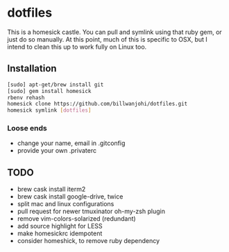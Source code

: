 # dotfiles

This is a homesick castle. You can pull and symlink using that ruby gem,
or just do so manually. At this point, much of this is specific to OSX,
but I intend to clean this up to work fully on Linux too.

## Installation

```bash
[sudo] apt-get/brew install git
[sudo] gem install homesick
rbenv rehash
homesick clone https://github.com/billwanjohi/dotfiles.git
homesick symlink [dotfiles]
```

### Loose ends

*   change your name, email in .gitconfig
*   provide your own .privaterc

## TODO
*   brew cask install iterm2
*   brew cask install google-drive, twice
*   split mac and linux configurations
*   pull request for newer tmuxinator oh-my-zsh plugin
*   remove vim-colors-solarized (redundant)
*   add source highlight for LESS
*   make homesickrc idempotent
*   consider homeshick, to remove ruby dependency
